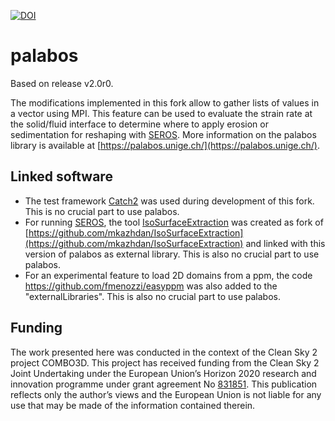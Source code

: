 [![DOI](https://zenodo.org/badge/DOI/10.5281/zenodo.7787946.svg)](https://doi.org/10.5281/zenodo.7787946)
# palabos

Based on release v2.0r0.

The modifications implemented in this fork allow to gather lists of values in a vector using MPI.
This feature can be used to evaluate the strain rate at the solid/fluid interface to determine where to apply erosion or sedimentation for reshaping with [SEROS](https://github.com/AIT-LKR/SEROS).
More information on the palabos library is available at [https://palabos.unige.ch/](https://palabos.unige.ch/).

## Linked software
- The test framework [Catch2](https://github.com/catchorg/Catch2) was used during development of this fork. This is no crucial part to use palabos.
- For running [SEROS](https://github.com/AIT-LKR/SEROS), the tool [IsoSurfaceExtraction](https://github.com/AIT-LKR/IsoSurfaceExtraction) was created as fork of [https://github.com/mkazhdan/IsoSurfaceExtraction](https://github.com/mkazhdan/IsoSurfaceExtraction) and linked with this version of palabos as external library. This is also no crucial part to use palabos.
- For an experimental feature to load 2D domains from a ppm, the code https://github.com/fmenozzi/easyppm was also added to the "externalLibraries". This is also no crucial part to use palabos.

## Funding
The work presented here was conducted in the context of the Clean Sky 2 project COMBO3D. This project has received funding from the Clean Sky 2 Joint Undertaking under the European Union’s Horizon 2020 research and innovation programme under grant agreement No [831851](https://doi.org/10.3030/831851). This publication reflects only the author’s views and the European Union is not liable for any use that may be made of the information contained therein.
